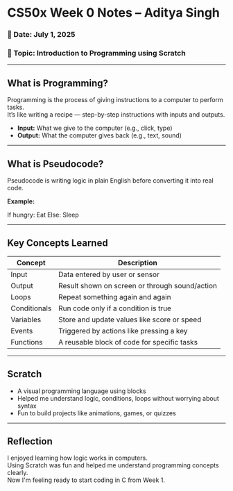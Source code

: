 # CS50x Week 0 Notes – Aditya Singh

### 📅 Date: July 1, 2025  
### 🧠 Topic: Introduction to Programming using Scratch

---

## What is Programming?

Programming is the process of giving instructions to a computer to perform tasks.  
It’s like writing a recipe — step-by-step instructions with inputs and outputs.

- **Input:** What we give to the computer (e.g., click, type)
- **Output:** What the computer gives back (e.g., text, sound)

---

## What is Pseudocode?

Pseudocode is writing logic in plain English before converting it into real code.

**Example:**

If hungry:
Eat
Else:
Sleep

---

## Key Concepts Learned

| Concept       | Description                                      |
|---------------|--------------------------------------------------|
| Input         | Data entered by user or sensor                   |
| Output        | Result shown on screen or through sound/action   |
| Loops         | Repeat something again and again                 |
| Conditionals  | Run code only if a condition is true             |
| Variables     | Store and update values like score or speed      |
| Events        | Triggered by actions like pressing a key         |
| Functions     | A reusable block of code for specific tasks      |

---

## Scratch

- A visual programming language using blocks
- Helped me understand logic, conditions, loops without worrying about syntax
- Fun to build projects like animations, games, or quizzes

---

## Reflection

I enjoyed learning how logic works in computers.  
Using Scratch was fun and helped me understand programming concepts clearly.  
Now I'm feeling ready to start coding in C from Week 1.




